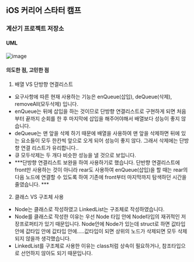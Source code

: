 ## iOS 커리어 스타터 캠프

### 계산기 프로젝트 저장소

#### UML
![image](https://user-images.githubusercontent.com/90945013/140878044-b9e2bb63-cc92-4a4c-9039-1ff1c39eb272.png)


#### 의도한 점, 고민한 점

1. 배열 VS 단방향 연결리스트
  - 요구사항에 따른 현재 사용하는 기능은 enQueue(삽입), deQueue(삭제), removeAll(모두삭제) 입니다.
  - enQueue는 뒤에 삽입을 하는 것이므로 단방향 연결리스트로 구현하게 되면 처음부터 끝까지 순회를 한 후 마지막에 삽입을 해주어야해서 배열보다 성능이 좋지 않습니다.
  - deQueue는 맨 앞을 삭제 하기 때문에 배열을 사용하여 맨 앞을 삭제하면 뒤에 있는 요소들이 모두 한칸씩 앞으로 오게 되어 성능이 좋지 않다. 그래서  삭제에는 단방향 연결 리스트가 유리합니다..
  - 큐 모두삭제는 두 개다 비슷한 성능을 낼 것으로 보입니다.
  - ***단방향 연결리스트 보완을 하여 사용하기로 했습니다. 단반향 연결리스트에 front만 사용하는 것이 아니라 rear도 사용하여 enQueue(삽입)을 할 때는 rear의 다음 노드에 연결할 수 있도록 하여 기존에 front부터 마지막까지 탐색하던 시간을 줄였습니다. ***


2. 클래스 VS 구조체 사용
  - Node는 클래스로 작성하였고 LinkedList는 구조체로 작성하였습니다.
  - Node를 클래스로 작성한 이유는 우선 Node 타입 안에 Node타입의 재귀적인 저장프로퍼티가 있기 때문입니다. Node안에 Node가 있는데 struct로 하면 값타입 안에 값타입 안에 값타입 안에.....값타입이 되면 상위의 노드가 삭제되면 모두 삭제 되지 않을까 생각했습니다. 
  - LinkedList를 구조체로 사용한 이유는 class처럼 상속이 필요하거나, 참조타입으로 선언하지 않아도 되기 때문입니다.

